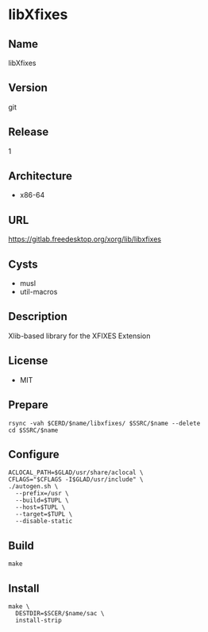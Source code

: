 # libXfixes

## Name
libXfixes

## Version
git

## Release
1

## Architecture
* x86-64

## URL
https://gitlab.freedesktop.org/xorg/lib/libxfixes

## Cysts
* musl
* util-macros

## Description
Xlib-based library for the XFIXES Extension

## License
* MIT

## Prepare
```shell
rsync -vah $CERD/$name/libxfixes/ $SSRC/$name --delete
cd $SSRC/$name
```

## Configure
```shell
ACLOCAL_PATH=$GLAD/usr/share/aclocal \
CFLAGS="$CFLAGS -I$GLAD/usr/include" \
./autogen.sh \
  --prefix=/usr \
  --build=$TUPL \
  --host=$TUPL \
  --target=$TUPL \
  --disable-static
```

## Build
```shell
make
```

## Install
```shell
make \
  DESTDIR=$SCER/$name/sac \
  install-strip
```
